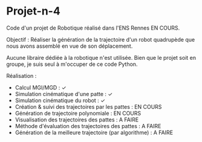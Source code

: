 # Projet-n-4
Code d'un projet de Robotique réalisé dans l'ENS Rennes EN COURS.

Objectif : Réaliser la génération de la trajectoire d'un robot quadrupède que nous avons assemblé en vue de son déplacement.

Aucune libraire dédiée à la robotique n'est utilisée. Bien que le projet soit en groupe, je suis seul à m'occuper de ce code Python.

Réalisation : 
- Calcul MGI/MGD : ✓
- Simulation cinématique d'une patte : ✓
- Simulation cinématique du robot : ✓
- Création & suivi des trajectoires par les pattes : EN COURS
- Génération de trajectoire polynomiale : EN COURS
- Visualisation des trajectoires des pattes : A FAIRE
- Méthode d'évaluation des trajectoires des pattes : A FAIRE
- Génération de la meilleure trajectoire (par algorithme) : A FAIRE
